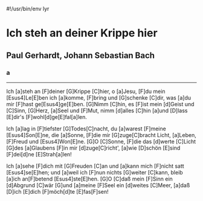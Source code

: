 #!/usr/bin/env lyr
# Ich steh an deiner Krippe hier
## Paul Gerhardt, Johann Sebastian Bach
### a

---

Ich [a]steh an [F]deiner [G]Krippe [C]hier,
o [a]Jesu, [F]du mein [Esus4]Le[E]ben
ich [a]komme, [F]bring und [G]schenke [C]dir,
was [a]du mir [F]hast ge[Esus4]ge[E]ben.
[G]Nimm [C]hin, es [F]ist mein [d]Geist und [C]Sinn,
[G]Herz, [a]Seel und [F]Mut, nimm [d]alles [C]hin
[a]und [D]lass [E]dir's [F]wohl[d]ge[E]fal[a]len.

Ich [a]lag in [F]tiefster [G]Todes[C]nacht,
du [a]warest [F]meine [Esus4]Son[E]ne,
die [a]Sonne, [F]die mir [G]zuge[C]bracht
Licht, [a]Leben, [F]Freud und [Esus4]Won[E]ne.
[G]O [C]Sonne, [F]die das [d]werte [C]Licht
[G]des [a]Glaubens [F]in mir [d]zuge[C]richt',
[a]wie [D]schön [E]sind [F]dei[d]ne [E]Strah[a]len!

Ich [a]sehe [F]dich mit [G]Freuden [C]an
und [a]kann mich [F]nicht satt [Esus4]se[E]hen;
und [a]weil ich [F]nun nichts [G]weiter [C]kann,
bleib [a]ich an[F]betend [Esus4]ste[E]hen.
[G]O [C]daß mein [F]Sinn ein [d]Abgrund [C]wär
[G]und [a]meine [F]Seel ein [d]weites [C]Meer,
[a]daß [D]ich [E]dich [F]möch[d]te [E]fas[F]sen!